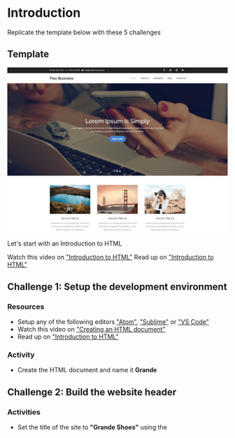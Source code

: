 # Introduction
Replicate the template below with these 5 challenges


## Template
![Homepage theme](HomepageTheme.png)


Let's start with an Introduction to HTML

Watch this video on ["Introduction to HTML"](https://scrimba.com/p/pZaVfV/cQr3mfM)
Read up on ["Introduction to HTML"](https://www.w3schools.com/html/html_intro.asp)




## Challenge 1: Setup the development environment
### Resources
- Setup any of the following editors ["Atom"](https://atom.io/), ["Sublime"](https://www.sublimetext.com/3) or ["VS Code"](https://code.visualstudio.com/docs/setup/setup-overview)
- Watch this video on ["Creating an HTML document"](https://scrimba.com/p/pZaVfV/cPydyur)
- Read up on ["Introduction to HTML"](https://www.w3schools.com/html/html_intro.asp)

### Activity
- Create the HTML document and name it **Grande**



## Challenge 2: Build the website header
### Activities
- Set the title of the site to **"Grande Shoes"** using the <title> element.
  - Read up on ["HTML Head"](https://www.w3schools.com/html/html_head.asp)
- Set the background and text color using the <style element>
  - Read up on ["HTML Styles"](https://www.w3schools.com/html/html_styles.asp)
  - Watch this video on ["Head Elements and Scripts"](https://scrimba.com/p/pZaVfV/c3W7QS8)
  
  
  
## Challenge 3: Design the layout for the home page
### Activity
- Set the layout elements.
  - Watch this video on ["Layout Elements"](https://scrimba.com/p/pZaVfV/cWNRbCR)
  - Watch this video on ["Nesting Elements"](https://scrimba.com/p/pZaVfV/cQ4z8sM)
  - Read up on ["HTML Layouts"](https://www.w3schools.com/html/html_layout.asp)
  - Read up on ["HTML Elements"](https://www.w3schools.com/html/html_elements.asp) 
- Set the Navbar and list items
  - Watch this video on ["Navbar and List Items"](https://scrimba.com/p/pZaVfV/cpb9DtW)

  
  
## Challenge 4: Add multimedia to the Home page
### Activities
- Add a picture to the Home page
  - Read up on ["HTML Images"](https://www.w3schools.com/html/html_images.asp)
  - Watch this video on ["Figure & Image Elements"](https://scrimba.com/p/pZaVfV/c42D8uv) 
- Add formatted texts over the image on the Home page 
  - Read up on ["How to position texts over an image"](https://www.w3schools.com/howto/howto_css_image_text.asp)
  - Watch this video on ["Head Elements and Scripts"](https://scrimba.com/p/pZaVfV/c3W7QS8)  
- Add a button below the formatted texts over the image
  - Read up on ["HTML Button"](https://www.w3schools.com/tags/tag_button.asp)
  

   
 ## Challenge 5: Format texts on the Home page
### Activities
- Play around with headings
  - Watch this video on ["Headings"](https://scrimba.com/p/pZaVfV/cMK3VHQ) 
  - Read up on ["HTML Headings"](https://www.w3schools.com/html/html_headings.asp)
- Add paragraphs below the images 
  - Watch this video on ["Paragraph & Text Formatting"](https://scrimba.com/p/pZaVfV/cN8yJCB)  
  - Watch this video on ["Text Formatting - Part 2"](https://scrimba.com/p/pZaVfV/cvJQatb)  
  - Read up on ["HTML Paragraphs"](https://www.w3schools.com/html/html_paragraphs.asp)
   
